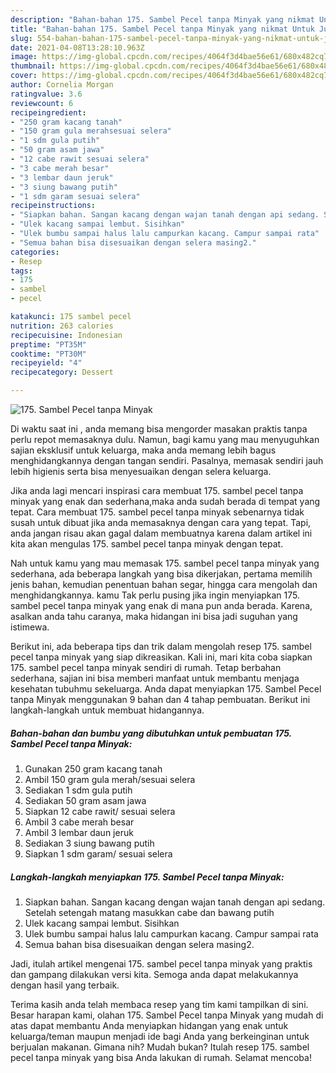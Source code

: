 ```yaml
---
description: "Bahan-bahan 175. Sambel Pecel tanpa Minyak yang nikmat Untuk Jualan"
title: "Bahan-bahan 175. Sambel Pecel tanpa Minyak yang nikmat Untuk Jualan"
slug: 554-bahan-bahan-175-sambel-pecel-tanpa-minyak-yang-nikmat-untuk-jualan
date: 2021-04-08T13:28:10.963Z
image: https://img-global.cpcdn.com/recipes/4064f3d4bae56e61/680x482cq70/175-sambel-pecel-tanpa-minyak-foto-resep-utama.jpg
thumbnail: https://img-global.cpcdn.com/recipes/4064f3d4bae56e61/680x482cq70/175-sambel-pecel-tanpa-minyak-foto-resep-utama.jpg
cover: https://img-global.cpcdn.com/recipes/4064f3d4bae56e61/680x482cq70/175-sambel-pecel-tanpa-minyak-foto-resep-utama.jpg
author: Cornelia Morgan
ratingvalue: 3.6
reviewcount: 6
recipeingredient:
- "250 gram kacang tanah"
- "150 gram gula merahsesuai selera"
- "1 sdm gula putih"
- "50 gram asam jawa"
- "12 cabe rawit sesuai selera"
- "3 cabe merah besar"
- "3 lembar daun jeruk"
- "3 siung bawang putih"
- "1 sdm garam sesuai selera"
recipeinstructions:
- "Siapkan bahan. Sangan kacang dengan wajan tanah dengan api sedang. Setelah setengah matang masukkan cabe dan bawang putih"
- "Ulek kacang sampai lembut. Sisihkan"
- "Ulek bumbu sampai halus lalu campurkan kacang. Campur sampai rata"
- "Semua bahan bisa disesuaikan dengan selera masing2."
categories:
- Resep
tags:
- 175
- sambel
- pecel

katakunci: 175 sambel pecel 
nutrition: 263 calories
recipecuisine: Indonesian
preptime: "PT35M"
cooktime: "PT30M"
recipeyield: "4"
recipecategory: Dessert

---
```



![175. Sambel Pecel tanpa Minyak](https://img-global.cpcdn.com/recipes/4064f3d4bae56e61/680x482cq70/175-sambel-pecel-tanpa-minyak-foto-resep-utama.jpg)

Di waktu  saat ini , anda memang bisa mengorder masakan praktis tanpa perlu repot memasaknya dulu. Namun, bagi kamu yang mau menyuguhkan sajian eksklusif untuk keluarga, maka anda memang lebih bagus menghidangkannya dengan tangan sendiri. Pasalnya, memasak sendiri jauh lebih higienis serta bisa menyesuaikan dengan selera keluarga.

Jika anda lagi mencari inspirasi cara membuat 175. sambel pecel tanpa minyak yang enak dan sederhana,maka anda sudah berada di tempat yang tepat. Cara membuat 175. sambel pecel tanpa minyak  sebenarnya tidak susah untuk dibuat jika anda memasaknya dengan cara yang tepat. Tapi, anda jangan risau akan gagal dalam membuatnya 
karena dalam artikel ini kita akan mengulas 175. sambel pecel tanpa minyak dengan tepat.  



Nah untuk kamu yang mau memasak 175. sambel pecel tanpa minyak yang sederhana, ada beberapa langkah yang bisa dikerjakan, pertama memilih jenis bahan, kemudian penentuan bahan segar, hingga cara mengolah dan menghidangkannya. kamu Tak perlu pusing jika ingin menyiapkan 175. sambel pecel tanpa minyak yang enak di mana pun anda berada. Karena, asalkan anda  tahu caranya, maka hidangan ini bisa jadi suguhan yang istimewa.

Berikut ini, ada beberapa tips dan trik dalam mengolah resep 175. sambel pecel tanpa minyak yang siap dikreasikan. Kali ini, mari kita coba siapkan 175. sambel pecel tanpa minyak sendiri di rumah. Tetap berbahan sederhana, sajian ini bisa memberi manfaat untuk membantu menjaga kesehatan tubuhmu sekeluarga. Anda dapat menyiapkan 175. Sambel Pecel tanpa Minyak menggunakan 9 bahan dan 4 tahap pembuatan. Berikut ini langkah-langkah untuk membuat hidangannya.

<!--inarticleads1-->

##### Bahan-bahan dan bumbu yang dibutuhkan untuk pembuatan 175. Sambel Pecel tanpa Minyak:

1. Gunakan 250 gram kacang tanah
1. Ambil 150 gram gula merah/sesuai selera
1. Sediakan 1 sdm gula putih
1. Sediakan 50 gram asam jawa
1. Siapkan 12 cabe rawit/ sesuai selera
1. Ambil 3 cabe merah besar
1. Ambil 3 lembar daun jeruk
1. Sediakan 3 siung bawang putih
1. Siapkan 1 sdm garam/ sesuai selera




<!--inarticleads2-->

##### Langkah-langkah menyiapkan 175. Sambel Pecel tanpa Minyak:

1. Siapkan bahan. Sangan kacang dengan wajan tanah dengan api sedang. Setelah setengah matang masukkan cabe dan bawang putih
1. Ulek kacang sampai lembut. Sisihkan
1. Ulek bumbu sampai halus lalu campurkan kacang. Campur sampai rata
1. Semua bahan bisa disesuaikan dengan selera masing2.




Jadi, itulah artikel mengenai  175. sambel pecel tanpa minyak  yang praktis dan gampang dilakukan versi kita. Semoga anda dapat melakukannya dengan hasil yang terbaik. 

Terima kasih anda telah membaca resep yang tim kami tampilkan di sini. Besar harapan kami, olahan  175. Sambel Pecel tanpa Minyak yang mudah di atas dapat membantu Anda menyiapkan hidangan yang enak untuk keluarga/teman maupun menjadi ide bagi Anda yang berkeinginan untuk berjualan makanan. Gimana nih? Mudah bukan? Itulah resep 175. sambel pecel tanpa minyak yang bisa Anda lakukan di rumah. Selamat mencoba!

